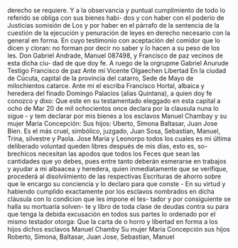 derecho se requiere. Y a la observancia y puntual cumplimiento de todo lo referido se obliga con sus bienes habi- dos y con haber con el poderio de Justicias somisión de
Los y por haber en el párrafo de la sentencia de la cuestión de la ejecución y penuración de leyes en derecho necesario con la general en forma. En cuyo testimonio con aceptación del comidor que lo dicen y cloran: no forman por decir no saber y lo hacen a su peso de los les.
Don Gabriel Andrade, Manuel 087498, y Francisco de paz vecinos de esta dicha ciu- dad de que doy fe.
A ruego de la orgrupme Gabriel Anurude Testigo Francisco de paz Ante mi Vicente Olgaechen
Libertad
En la ciudad de Cúcuta, capital de la provincia del catarro, Sede de Mayo de milochientos catarce. Ante mi el escriba
Francisco Hortal, albaica y heredera del finado Domingo Palacios (alias Quintana), a quien doy fe conozco y dixo: Que este en su testamentado eleggado en esta capital a ocho de Mar
20 de mil ochocientos once declara por la clausula
nuna lo sigue - y tem declarar por mis bienes a los
esclavos Manuel Chambay y su mujer Maria Concepción:
Sus hijos: Uberto, Simona Baltasar, Juan Jose
Bien. Es el más cruel, simbólico, juzgado, Juan Sosa, Sebastian, Manuel, Trina, silvestre y Paola. Jose Maria y Leonorpo todos los cuales es mi última deliberado voluntad queden libres después de mis días, esto es, so- brechicos necesitan las apodos que todos los
Feces que sean las cantidades que yo debes, pues
entre tanto deberán esmerarse en trabajos y ayudar
a mi albaacea y heredera, quien inmediatamente que se
verifique, procederá al disolviimiento de las respectivas
Escrituras de ahorro sobre que le encargo su conciencia y lo declaro para que conste - En su virtud y habiendo cumplido exactamente por los esclavos nombrados en dicha cláusula con lo condicion que les impone el tes-
tador y por consiguiente se halla su mortuaria solven- te y libro de toda clase de deudas contra su para que
tenga la debida excusación en todos sus partes lo ordenado por el mismo testador otorga: Que la carta de o
horro y libertad en forma a los hijos dichos esclavos Manuel Chamby Su mujer Maria Concepción sus hijos Roberto, Simona, Baltasar, Juan Jose, Sebastian, Manuel
